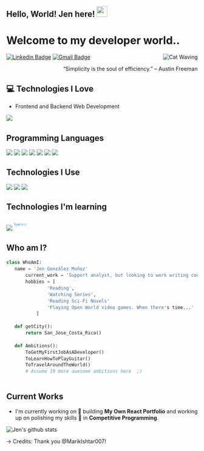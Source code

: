 ## Hello, World! Jen here!  <img src="https://media.giphy.com/media/hvRJCLFzcasrR4ia7z/giphy.gif" width="28px" height="28px">

<h1>Welcome to my developer world..</h1> 

<img src = 'https://github.com/Jen-GM/Jen-GM/blob/main/cat-wave.gif' alt = 'Cat Waving' align='right'/>

[![Linkedin Badge](https://img.shields.io/badge/-jengm9-blue?style=flat-square&logo=Linkedin&logoColor=white&link=https://www.linkedin.com/in/jen-gm9/)](https://www.linkedin.com/in/jen-gm9/) [![Gmail Badge](https://img.shields.io/badge/-jen.gonzalez.mu@gmail.com-c14438?style=flat-square&logo=Gmail&logoColor=white&link=mailto:jen.gonzalez.mu@gmail.com)](mailto:jen.gonzalez.mu@gmail.com)

<div style="text-align: right">“Simplicity is the soul of efficiency.” – Austin Freeman </div>

## :computer: Technologies I Love
* Frontend and Backend Web Development

<img src = "https://github-readme-stats.vercel.app/api/top-langs/?username=jen-gm&layout=compact">

## Programming Languages
<img src = 'https://github.com/MarikIshtar007/MarikIshtar007/blob/master/images/python2.png' height='30'/> <img src='https://github.com/MarikIshtar007/MarikIshtar007/blob/master/images/java.svg' width='30'/> <img src = 'https://github.com/MarikIshtar007/MarikIshtar007/blob/master/images/html.svg' width='30'/> <img src = 'https://github.com/MarikIshtar007/MarikIshtar007/blob/master/images/css.svg' width='30'/> <img src = 'https://github.com/MarikIshtar007/MarikIshtar007/blob/master/images/js.svg' width='30'/> <img src = 'https://github.com/MarikIshtar007/MarikIshtar007/blob/master/images/bootstrap.svg' width='33'/> <img src = 'https://github.com/MarikIshtar007/MarikIshtar007/blob/master/images/sql.svg' width='30'/> 
 
 ## Technologies I Use
<img src = 'https://github.com/MarikIshtar007/MarikIshtar007/blob/master/images/flask.png' width='30'/> <img src = 'https://github.com/MarikIshtar007/MarikIshtar007/blob/master/images/git.svg' width='30'/> <img src = 'https://github.com/MarikIshtar007/MarikIshtar007/blob/master/images/react.svg' width='33'/>

## Technologies I'm learning
<img src = 'https://github.com/MarikIshtar007/MarikIshtar007/blob/master/images/nodejs.svg' width='33'/>   <img src = 'https://github.com/Jen-GM/Jen-GM/blob/main/typescript.svg' width='33'/>
 
 ## Who am I?
 ```python
 class WhoAmI:
 	name = 'Jen González Muñoz'
		current_work = 'Support analyst, but looking to work writing code'
		hobbies = [
				'Reading',
				'Watching Series',
				'Reading Sci-Fi Novels'
				'Playing Open World video games. When there's time...'
			]
	
	def getCity():
		return San_Jose_Costa_Rica()
	
	def Ambitions():
		ToGetMyFirstJobAsADeveloper()
		ToLearnHowToPlayGuitar()
		ToTravelAroundTheWorld()
		# Assume 10 more awesome ambitions here  ;)
	
 ```
 
## Current Works
 * I'm currently working on 🔭 building **My Own React Portfolio** and working up on polishing my skills 🌱 in **Competitive Programming**.
 

![Jen's github stats](https://github-readme-stats.vercel.app/api?username=Jen-GM&show_icons=true&hide=[%22issues%22])


-> Credits: Thank you @MarikIshtar007!
